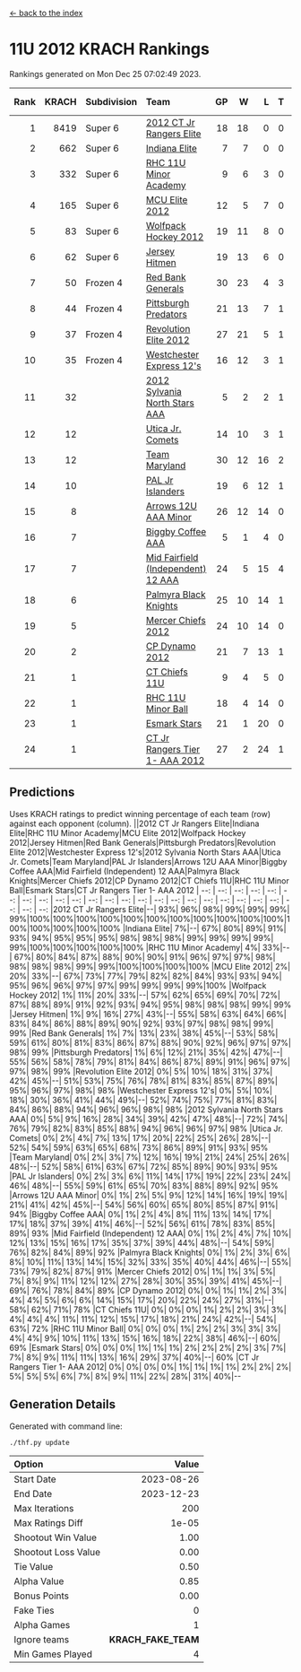 [<- back to the index](readme.md)
# 11U 2012 KRACH Rankings
Rankings generated on Mon Dec 25 07:02:49 2023.

Rank|KRACH|Subdivision|Team|GP|W|L|T|OTW|OTL|SoS|Exp Wins|Win Diff
---:|---:|:---|:---|---:|---:|---:|---:|---:|---:|---:|---:|---:
1|8419|Super 6|[2012 CT Jr Rangers Elite](https://gamesheetstats.com/seasons/3664/teams/140909/schedule)|18|18|0|0|1|0|93|18.8|-0.1
2|662|Super 6|[Indiana Elite](https://gamesheetstats.com/seasons/3664/teams/144355/schedule)|7|7|0|0|0|0|13|7.9|0.0
3|332|Super 6|[RHC 11U Minor Academy](https://gamesheetstats.com/seasons/3664/teams/140913/schedule)|9|6|3|0|0|1|1740|6.8|-0.0
4|165|Super 6|[MCU Elite 2012](https://gamesheetstats.com/seasons/3664/teams/140908/schedule)|12|5|7|0|2|2|2677|5.8|-0.0
5|83|Super 6|[Wolfpack Hockey 2012](https://gamesheetstats.com/seasons/3664/teams/140914/schedule)|19|11|8|0|1|2|919|11.8|-0.0
6|62|Super 6|[Jersey Hitmen](https://gamesheetstats.com/seasons/3664/teams/140915/schedule)|19|13|6|0|0|0|885|13.9|0.0
7|50|Frozen 4|[Red Bank Generals](https://gamesheetstats.com/seasons/3664/teams/140916/schedule)|30|23|4|3|3|0|15|25.4|0.0
8|44|Frozen 4|[Pittsburgh Predators](https://gamesheetstats.com/seasons/3664/teams/140925/schedule)|21|13|7|1|0|1|788|14.4|0.0
9|37|Frozen 4|[Revolution Elite 2012](https://gamesheetstats.com/seasons/3664/teams/140924/schedule)|27|21|5|1|1|1|13|22.4|0.0
10|35|Frozen 4|[Westchester Express 12's](https://gamesheetstats.com/seasons/3664/teams/140919/schedule)|16|12|3|1|2|1|15|13.4|0.0
11|32||[2012 Sylvania North Stars AAA](https://gamesheetstats.com/seasons/3664/teams/162461/schedule)|5|2|2|1|0|0|226|3.4|0.0
12|12||[Utica Jr. Comets](https://gamesheetstats.com/seasons/3664/teams/140923/schedule)|14|10|3|1|2|0|9|11.4|0.0
13|12||[Team Maryland](https://gamesheetstats.com/seasons/3664/teams/140928/schedule)|30|12|16|2|1|0|1123|13.9|0.0
14|10||[PAL Jr Islanders](https://gamesheetstats.com/seasons/3664/teams/140921/schedule)|19|6|12|1|0|2|868|7.4|0.0
15|8||[Arrows 12U AAA Minor](https://gamesheetstats.com/seasons/3664/teams/140920/schedule)|26|12|14|0|2|0|24|12.9|0.0
16|7||[Biggby Coffee AAA](https://gamesheetstats.com/seasons/3664/teams/144354/schedule)|5|1|4|0|0|0|230|1.9|0.0
17|7||[Mid Fairfield (Independent) 12 AAA](https://gamesheetstats.com/seasons/3664/teams/140910/schedule)|24|5|15|4|1|2|29|7.9|0.0
18|6||[Palmyra Black Knights](https://gamesheetstats.com/seasons/3664/teams/140927/schedule)|25|10|14|1|0|1|16|11.4|0.0
19|5||[Mercer Chiefs 2012](https://gamesheetstats.com/seasons/3664/teams/140918/schedule)|24|10|14|0|0|1|12|10.9|0.0
20|2||[CP Dynamo 2012](https://gamesheetstats.com/seasons/3664/teams/140922/schedule)|21|7|13|1|1|0|16|8.4|0.0
21|1||[CT Chiefs 11U](https://gamesheetstats.com/seasons/3664/teams/140912/schedule)|9|4|5|0|0|1|3|4.9|0.0
22|1||[RHC 11U Minor Ball](https://gamesheetstats.com/seasons/3664/teams/140917/schedule)|18|4|14|0|0|2|13|4.9|0.0
23|1||[Esmark Stars](https://gamesheetstats.com/seasons/3664/teams/140926/schedule)|21|1|20|0|0|0|61|1.9|0.0
24|1||[CT Jr Rangers Tier 1- AAA 2012](https://gamesheetstats.com/seasons/3664/teams/140911/schedule)|27|2|24|1|0|0|20|3.4|0.0

## Predictions
Uses KRACH ratings to predict winning percentage of each team (row) against each opponent (column).
||2012 CT Jr Rangers Elite|Indiana Elite|RHC 11U Minor Academy|MCU Elite 2012|Wolfpack Hockey 2012|Jersey Hitmen|Red Bank Generals|Pittsburgh Predators|Revolution Elite 2012|Westchester Express 12's|2012 Sylvania North Stars AAA|Utica Jr. Comets|Team Maryland|PAL Jr Islanders|Arrows 12U AAA Minor|Biggby Coffee AAA|Mid Fairfield (Independent) 12 AAA|Palmyra Black Knights|Mercer Chiefs 2012|CP Dynamo 2012|CT Chiefs 11U|RHC 11U Minor Ball|Esmark Stars|CT Jr Rangers Tier 1- AAA 2012
| --: | --: | --: | --: | --: | --: | --: | --: | --: | --: | --: | --: | --: | --: | --: | --: | --: | --: | --: | --: | --: | --: | --: | --: | --: 
|2012 CT Jr Rangers Elite|--| 93%| 96%| 98%| 99%| 99%| 99%| 99%|100%|100%|100%|100%|100%|100%|100%|100%|100%|100%|100%|100%|100%|100%|100%|100%
|Indiana Elite|  7%|--| 67%| 80%| 89%| 91%| 93%| 94%| 95%| 95%| 95%| 98%| 98%| 98%| 99%| 99%| 99%| 99%| 99%|100%|100%|100%|100%|100%
|RHC 11U Minor Academy|  4%| 33%|--| 67%| 80%| 84%| 87%| 88%| 90%| 90%| 91%| 96%| 97%| 97%| 98%| 98%| 98%| 98%| 99%| 99%|100%|100%|100%|100%
|MCU Elite 2012|  2%| 20%| 33%|--| 67%| 73%| 77%| 79%| 82%| 82%| 84%| 93%| 93%| 94%| 95%| 96%| 96%| 97%| 97%| 99%| 99%| 99%| 99%|100%
|Wolfpack Hockey 2012|  1%| 11%| 20%| 33%|--| 57%| 62%| 65%| 69%| 70%| 72%| 87%| 88%| 89%| 91%| 92%| 93%| 94%| 95%| 98%| 98%| 98%| 99%| 99%
|Jersey Hitmen|  1%|  9%| 16%| 27%| 43%|--| 55%| 58%| 63%| 64%| 66%| 83%| 84%| 86%| 88%| 89%| 90%| 92%| 93%| 97%| 98%| 98%| 99%| 99%
|Red Bank Generals|  1%|  7%| 13%| 23%| 38%| 45%|--| 53%| 58%| 59%| 61%| 80%| 81%| 83%| 86%| 87%| 88%| 90%| 92%| 96%| 97%| 97%| 98%| 99%
|Pittsburgh Predators|  1%|  6%| 12%| 21%| 35%| 42%| 47%|--| 55%| 56%| 58%| 78%| 79%| 81%| 84%| 86%| 87%| 89%| 91%| 96%| 97%| 97%| 98%| 99%
|Revolution Elite 2012|  0%|  5%| 10%| 18%| 31%| 37%| 42%| 45%|--| 51%| 53%| 75%| 76%| 78%| 81%| 83%| 85%| 87%| 89%| 95%| 96%| 97%| 98%| 98%
|Westchester Express 12's|  0%|  5%| 10%| 18%| 30%| 36%| 41%| 44%| 49%|--| 52%| 74%| 75%| 77%| 81%| 83%| 84%| 86%| 88%| 94%| 96%| 96%| 98%| 98%
|2012 Sylvania North Stars AAA|  0%|  5%|  9%| 16%| 28%| 34%| 39%| 42%| 47%| 48%|--| 72%| 74%| 76%| 79%| 82%| 83%| 85%| 88%| 94%| 96%| 96%| 97%| 98%
|Utica Jr. Comets|  0%|  2%|  4%|  7%| 13%| 17%| 20%| 22%| 25%| 26%| 28%|--| 52%| 54%| 59%| 63%| 65%| 68%| 73%| 86%| 89%| 91%| 93%| 95%
|Team Maryland|  0%|  2%|  3%|  7%| 12%| 16%| 19%| 21%| 24%| 25%| 26%| 48%|--| 52%| 58%| 61%| 63%| 67%| 72%| 85%| 89%| 90%| 93%| 95%
|PAL Jr Islanders|  0%|  2%|  3%|  6%| 11%| 14%| 17%| 19%| 22%| 23%| 24%| 46%| 48%|--| 55%| 59%| 61%| 65%| 70%| 83%| 88%| 89%| 92%| 95%
|Arrows 12U AAA Minor|  0%|  1%|  2%|  5%|  9%| 12%| 14%| 16%| 19%| 19%| 21%| 41%| 42%| 45%|--| 54%| 56%| 60%| 65%| 80%| 85%| 87%| 91%| 94%
|Biggby Coffee AAA|  0%|  1%|  2%|  4%|  8%| 11%| 13%| 14%| 17%| 17%| 18%| 37%| 39%| 41%| 46%|--| 52%| 56%| 61%| 78%| 83%| 85%| 89%| 93%
|Mid Fairfield (Independent) 12 AAA|  0%|  1%|  2%|  4%|  7%| 10%| 12%| 13%| 15%| 16%| 17%| 35%| 37%| 39%| 44%| 48%|--| 54%| 59%| 76%| 82%| 84%| 89%| 92%
|Palmyra Black Knights|  0%|  1%|  2%|  3%|  6%|  8%| 10%| 11%| 13%| 14%| 15%| 32%| 33%| 35%| 40%| 44%| 46%|--| 55%| 73%| 79%| 82%| 87%| 91%
|Mercer Chiefs 2012|  0%|  1%|  1%|  3%|  5%|  7%|  8%|  9%| 11%| 12%| 12%| 27%| 28%| 30%| 35%| 39%| 41%| 45%|--| 69%| 76%| 78%| 84%| 89%
|CP Dynamo 2012|  0%|  0%|  1%|  1%|  2%|  3%|  4%|  4%|  5%|  6%|  6%| 14%| 15%| 17%| 20%| 22%| 24%| 27%| 31%|--| 58%| 62%| 71%| 78%
|CT Chiefs 11U|  0%|  0%|  0%|  1%|  2%|  2%|  3%|  3%|  4%|  4%|  4%| 11%| 11%| 12%| 15%| 17%| 18%| 21%| 24%| 42%|--| 54%| 63%| 72%
|RHC 11U Minor Ball|  0%|  0%|  0%|  1%|  2%|  2%|  3%|  3%|  3%|  4%|  4%|  9%| 10%| 11%| 13%| 15%| 16%| 18%| 22%| 38%| 46%|--| 60%| 69%
|Esmark Stars|  0%|  0%|  0%|  1%|  1%|  1%|  2%|  2%|  2%|  2%|  3%|  7%|  7%|  8%|  9%| 11%| 11%| 13%| 16%| 29%| 37%| 40%|--| 60%
|CT Jr Rangers Tier 1- AAA 2012|  0%|  0%|  0%|  0%|  1%|  1%|  1%|  1%|  2%|  2%|  2%|  5%|  5%|  5%|  6%|  7%|  8%|  9%| 11%| 22%| 28%| 31%| 40%|--

## Generation Details

Generated with command line:
```
./thf.py update
```

| Option | Value |
| :----- | ----: |
| Start Date | 2023-08-26 |
| End Date | 2023-12-23 |
| Max Iterations | 200 |
| Max Ratings Diff | 1e-05 |
| Shootout Win Value | 1.00 |
| Shootout Loss Value | 0.00 |
| Tie Value | 0.50 |
| Alpha Value | 0.85 |
| Bonus Points | 0.00 |
| Fake Ties | 0 |
| Alpha Games | 1 |
| Ignore teams | __KRACH_FAKE_TEAM__ |
| Min Games Played | 4 |

